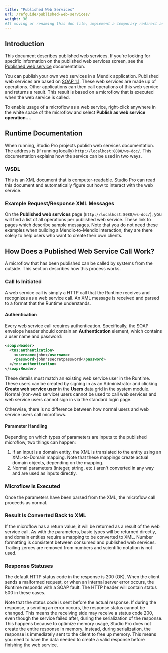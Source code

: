 ```yaml
---
title: "Published Web Services"
url: /refguide/published-web-services/
weight: 30
#If moving or renaming this doc file, implement a temporary redirect and let the respective team know they should update the URL in the product. See Mapping to Products for more details.
---
```


## Introduction

This document describes published web services. If you're looking for specific information on the published web services screen, see the [Published web service](/refguide/published-web-service/) documentation.

You can publish your own web services in a Mendix application. Published web services are based on [SOAP 1.1](https://www.w3.org/TR/2000/NOTE-SOAP-20000508/). These web services are made up of operations. Other applications can then call operations of this web service and returns a result. This result is based on a microflow that is executed when the web service is called.

To enable usage of a microflow as a web service, right-click anywhere in the white space of the microflow and select **Publish as web service operation...**.

## Runtime Documentation

When running, Studio Pro projects publish web services documentation. The address is (if running locally) `http://localhost:8080/ws-doc/`. This documentation explains how the service can be used in two ways.

### WSDL

This is an XML document that is computer-readable. Studio Pro can read this document and automatically figure out how to interact with the web service.

### Example Request/Response XML Messages

On the **Published web services** page (`http://localhost:8080/ws-doc/`), you will find a list of all operations per published web service. These link to pages which describe sample messages. Note that you do not need these examples when building a Mendix-to-Mendix interaction; they are there solely to help users who want to create their own clients.

## How Does a Published Web Service Call Work?

A microflow that has been published can be called by systems from the outside. This section describes how this process works.

### Call Is Initiated

A web service call is simply a HTTP call that the Runtime receives and recognizes as a web service call. An XML message is received and parsed to a format that the Runtime understands.

#### Authentication

Every web service call requires authentication. Specifically, the SOAP envelope header should contain an **Authentication** element, which contains a user name and password:

```xml
<soap:Header>
  <tns:authentication>
    <username>john</username>
    <password>john'ssecretpassword</password>
  </tns:authentication>
</soap:Header>
```

These details must match an existing web service user in the Runtime. These users can be created by signing in as an Administrator and clicking **Create web service user** in the **Users** data grid in the system module. Normal (non-web service) users cannot be used to call web services and web service users cannot sign in via the standard login page.

Otherwise, there is no difference between how normal users and web service users call microflows.

#### Parameter Handling

Depending on which types of parameters are inputs to the published microflow, two things can happen:

1. If an input is a domain entity, the XML is translated to the entity using an XML-to-Domain mapping. Note that these mappings create actual domain objects, depending on the mapping.
2. Normal parameters (integer, string, etc.) aren't converted in any way and are used as inputs directly.

### Microflow Is Executed

Once the parameters have been parsed from the XML, the microflow call proceeds as normal.

### Result Is Converted Back to XML

If the microflow has a return value, it will be returned as a result of the web service call. As with the parameters, basic types will be returned directly, and domain entities require a mapping to be converted to XML. Number formatting is consistent between consumed and published web services. Trailing zeroes are removed from numbers and scientific notation is not used.

### Response Statuses

The default HTTP status code in the response is 200 (OK). When the client sends a malformed request, or when an internal server error occurs, the Runtime responds with a SOAP fault. The HTTP header will contain status 500 in these cases.

Note that the status code is sent before the actual response. If during the response, a sending an error occurs, the response status cannot be changed. This means the receiving side may receive a status code 200, even though the service failed after, during the serialization of the response. This happens because to optimize memory usage, Studio Pro does not create the entire response in memory. Instead, during serialization, the response is immediately sent to the client to free up memory. This means you need to have the data needed to create a valid response before finishing the web service.
